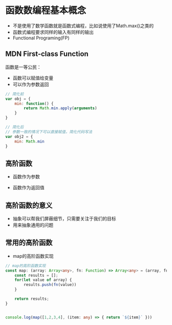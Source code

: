 # 函数数编程基本概念
- 不是使用了数学函数就是函数式编程，比如说使用了Math.max()之类的
- 函数式编程要求同样的输入有同样的输出
- Functional Programing(FP)

## MDN First-class Function
函数是一等公民：
- 函数可以赋值给变量
- 可以作为参数返回
```js
// 简化前
var obj = {
    min: function() {
        return Math.min.apply(arguments)
    }
}

// 简化后
// 参数一致的情况下可以直接赋值，简化代码写法
var obj2 = {
    min: Math.min
}
```

## 高阶函数
- 函数作为参数

- 函数作为返回值

## 高阶函数的意义
- 抽象可以帮我们屏蔽细节，只需要关注于我们的目标
- 用来抽象通用的问题

## 常用的高阶函数

- map的高阶函数实现
```ts
// map的高阶函数实现
const map: (array: Array<any>, fn: Function) => Array<any> = (array, fn) => {
    const results = [];
    for(let value of array) {
        results.push(fn(value))
    }

    return results;
}


console.log(map([1,2,3,4], (item: any) => { return `${item}` }))
```
